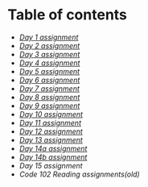 # Table of contents

- [*Day 1 assignment*](class-01.md)
- [*Day 2 assignment*](class-02.md)
- [*Day 3 assignment*](class-03.md)
- [*Day 4 assignment*](class-04.md)
- [*Day 5 assignment*](class-05.md)
- [*Day 6 assignment*](class-06.md)
- [*Day 7 assignment*](class-07.md)
- [*Day 8 assignment*](class-08.md)
- [*Day 9 assignment*](class-09.md)
- [*Day 10 assignment*](class-10.md)
- [*Day 11 assignment*](class-11.md)
- [*Day 12 assignment*](class-12.md)
- [*Day 13 assignment*](class-13.md)
- [*Day 14a assignment*](class-14a.md)
- [*Day 14b assignment*](class-14b.md)
- *Day 15 assignment*
- *Code 102 Reading assignments(old)*
